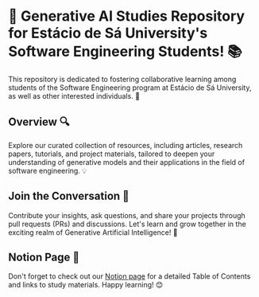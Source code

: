 # 🔰 Generative AI Studies Repository for Estácio de Sá University's Software Engineering Students! 📚

This repository is dedicated to fostering collaborative learning among students of the Software Engineering program at Estácio de Sá University, as well as other interested individuals. 🚀

## Overview 🔍

Explore our curated collection of resources, including articles, research papers, tutorials, and project materials, tailored to deepen your understanding of generative models and their applications in the field of software engineering. 💡

## Join the Conversation 💬

Contribute your insights, ask questions, and share your projects through pull requests (PRs) and discussions. Let's learn and grow together in the exciting realm of Generative Artificial Intelligence! 🌱

## Notion Page 📝

Don't forget to check out our [Notion page](https://better-teller-d54.notion.site/Engenharia-de-Software-Grupo-de-Estudos-de-IA-Generativa-20a73770bc6b4844bc7048fc111b70b3) for a detailed Table of Contents and links to study materials. Happy learning! 😊
